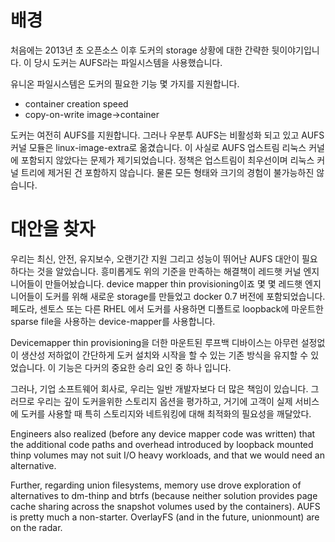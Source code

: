 배경
====

처음에는 2013년 초 오픈소스 이후 도커의 storage 상황에 대한 간략한 뒷이야기입니다. 
이 당시 도커는 AUFS라는 파일시스템을 사용했습니다. 

유니온 파일시스템은 도커의 필요한 기능 몇 가지를 지원합니다.

- container creation speed
- copy-on-write image->container

도커는 여전히 AUFS를 지원합니다. 그러나 우분투 AUFS는 비활성화 되고 있고 AUFS커널 모듈은 linux-image-extra로 옮겼습니다. 이 사실로 AUFS 업스트림 리눅스 커널에 포함되지 않았다는 문제가 제기되었습니다. 정책은 업스트림이 최우선이며 리눅스 커널 트리에 제거된 건 포함하지 않습니다. 물론 모든 형태와 크기의 경험이 불가능하진 않습니다. 

대안을 찾자
===========

우리는 최신, 안전, 유지보수, 오랜기간 지원 그리고 성능이 뛰어난 AUFS 대안이 필요하다는 것을 알았습니다. 흥미롭게도 위의 기준을 만족하는 해결책이 레드햇 커널 엔지니어들이 만들어놨습니다. device mapper thin provisioning이죠 몇 몇 레드햇 엔지니어들이 도커를 위해 새로운 storage를 만들었고 docker 0.7 버전에 포함되었습니다. 페도라, 센토스 또는 다른 RHEL 에서 도커를 사용하면 디폴트로 loopback에 마운트한 sparse file을 사용하는 device-mapper를 사용합니다. 

Devicemapper thin provisioning을 더한 마운트된 루프백 디바이스는 아무런 설정없이 생산성 저하없이 간단하게 도커 설치와 시작을 할 수 있는 기존 방식을 유지할 수 있었습니다. 이 기능은 다커의 중요한 승리 요인 중 하나 입니다.  

그러나, 기업 소프트웨어 회사로, 우리는 일반 개발자보다 더 많은 책임이 있습니다. 그러므로 우리는 깊이 도커을위한 스토리지 옵션을 평가하고, 거기에 고객이 실제 서비스에 도커를 사용할 때 특히 스토리지와 네트워킹에 대해 최적화의 필요성을 깨달았다.

Engineers also realized (before any device mapper code was written) that the additional code paths and overhead introduced by loopback mounted thinp volumes may not suit I/O heavy workloads, and that we would need an alternative.

Further, regarding union filesystems, memory use drove exploration of alternatives to dm-thinp and btrfs (because neither solution provides page cache sharing across the snapshot volumes used by the containers).  AUFS is pretty much a non-starter. OverlayFS (and in the future, unionmount) are on the radar.

